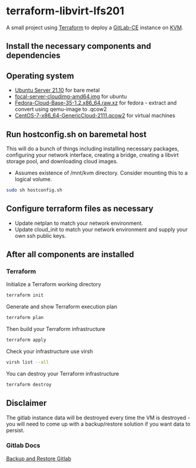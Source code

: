# terraform-libvirt-lfs201

A small project using [Terraform](https://www.terraform.io/) to deploy a [GitLab-CE](https://gitlab.com/rluna-gitlab/gitlab-ce) instance on [KVM](https://wikipedia.org/wiki/KVM).

## Install the necessary components and dependencies

## Operating system

* [Ubuntu Server 21.10](https://releases.ubuntu.com/21.10/ubuntu-21.10-live-server-amd64.iso) for bare metal
* [focal-server-cloudimg-amd64.img](https://cloud-images.ubuntu.com/focal/current/focal-server-cloudimg-amd64.img) for ubuntu
* [Fedora-Cloud-Base-35-1.2.x86_64.raw.xz](https://download.fedoraproject.org/pub/fedora/linux/releases/35/Cloud/x86_64/images/Fedora-Cloud-Base-35-1.2.x86_64.raw.xz) for fedora - extract and convert using qemu-image to .qcow2
* [CentOS-7-x86_64-GenericCloud-2111.qcow2](https://cloud.centos.org/centos/7/images/CentOS-7-x86_64-GenericCloud-2111.qcow2) for virtual machines

## Run hostconfig.sh on baremetal host

This will do a bunch of things including installing necessary packages, configuring your network interface, creating a bridge, creating a libvirt storage pool, and downloading cloud images.

* Assumes existence of /mnt/kvm directory. Consider mounting this to a logical volume.

```bash
sudo sh hostconfig.sh
```

## Configure terraform files as necessary

* Update netplan to match your network environment.
* Update cloud_init to match your network environment and supply your own ssh public keys.

## After all components are installed

### Terraform

Initialize a Terraform working directory

```bash
terraform init
```

Generate and show Terraform execution plan

```bash
terraform plan
```

Then build your Terraform infrastructure

```bash
terraform apply
```

Check your infrastructure use virsh

```bash
virsh list --all
```

You can destroy your Terraform infrastructure

```bash
terraform destroy
```

## Disclaimer

The gitlab instance data will be destroyed every time the VM is destroyed - you will need to come up with a backup/restore solution if you want data to persist.

### Gitlab Docs

[Backup and Restore Gitlab](https://docs.gitlab.com/ee/raketasks/backup_restore.html)